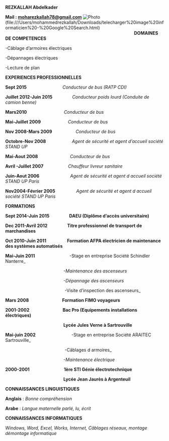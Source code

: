 **REZKALLAH Abdelkader**

**Mail : moharezkallah78@gmail.com**
![Photo](https://www.gettyimages.fr/detail/photo/blank-pc-monitor-mockup-with-white-screen-image-libre-de-droits/1370800508?adppopup=true)
(file:///Users/mohammedrezkallah/Downloads/telecharger%20image%20informaticien%20-%20Google%20Search.html)
                                                                                                       
**DOMAINES DE COMPETENCES**

-Câblage d’armoires électriques

-Dépannages électriques

-Lecture de plan

**EXPERIENCES PROFESSIONNELLES**

**Sept 2015**                             _Conducteur de bus (RATP_ _CDI)_

**Juillet 2012-Juin 2015**                _Conducteur poids lourd (Conduite de camion benne)_

**Mars2010**                              _Conducteur de bus_

**Mai-Juillet 2009**                      _Conducteur de bus_

**Nov 2008-Mars 2009**                    _Conducteur de bus_

**Octobre-Nov 2008**                     _Agent de sécurité et agent d’accueil société STAND UP_

**Mai-Aout 2008**                          _Conducteur de bus_          

**Avril -Juillet 2007**                    _Chauffeur livreur sanitaire_

**Juin-Aout 2006**                         _Agent de sécurité et agent d accueil société STAND UP Paris_

**Nov2004-Février 2005**                   _Agent de sécurité et agent d accueil société STAND UP Paris_

**FORMATIONS**

**Sept 2014-Juin 2015                   DAEU (Diplôme d’accès universitaire)**

**Dec 2011-Avril 2012                   Titre professionnel de transport de marchandises**

**Oct 2010-Juin 2011                    Formation AFPA électricien de maintenance des systèmes automatisés**

**Mai-Juin 2011**                              -Stage en entreprise Société Schindler Nanterre_

                                               _-Maintenance des ascenseurs_

                                               _-Dépannage des ascenseurs_

                                                -Visite d’inspection des ascenseurs_

**Mars 2008                                Formation FIMO voyageurs**

**2001-2002                                Bac Pro (Equipements installations électriques)**

                                               **Lycée Jules Verne à Sartrouville**

**Mai-juin 2002**                              -Stage en entreprise Société ARAITEC Sartrouville_

                                                -Câblages d armoires_

                                               _-Maintenance électrique_

**2000-2001                                 1ère STI Génie électrotechnique**

                                               **Lycée Jean Jaurès à Argenteuil**

**CONNAISSANCES LINGUISTIQUES**

**Anglais** : _Bonne compréhension_

**Arabe** : _Langue maternelle parlé, lu, écrit_

**CONNAISSANCES INFORMATIQUES**

_Windows, Word, Excel, Works, Internet, Câblages réseaux, montage démontage informatique_

